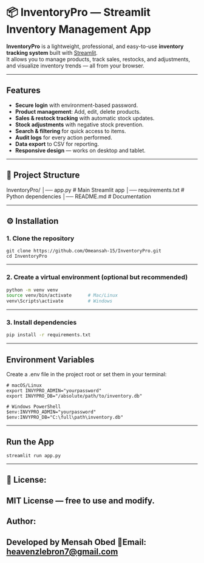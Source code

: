 # 📦 InventoryPro — Streamlit Inventory Management App

**InventoryPro** is a lightweight, professional, and easy-to-use **inventory tracking system** built with [Streamlit](https://streamlit.io/).  
It allows you to manage products, track sales, restocks, and adjustments, and visualize inventory trends — all from your browser.

---

## Features
- **Secure login** with environment-based password.
- **Product management**: Add, edit, delete products.
- **Sales & restock tracking** with automatic stock updates.
- **Stock adjustments** with negative stock prevention.
- **Search & filtering** for quick access to items.
- **Audit logs** for every action performed.
- **Data export** to CSV for reporting.
- **Responsive design** — works on desktop and tablet.

---

## 📂 Project Structure
InventoryPro/
│── app.py # Main Streamlit app
│── requirements.txt # Python dependencies
│── README.md # Documentation


---

## ⚙️ Installation

### 1. Clone the repository
```
git clone https://github.com/Omeansah-15/InventoryPro.git
cd InventoryPro
```
---
### 2. Create a virtual environment (optional but recommended)
```bash
python -m venv venv
source venv/bin/activate      # Mac/Linux
venv\Scripts\activate         # Windows
```
---
### 3. Install dependencies
```bash
pip install -r requirements.txt
```
---
## Environment Variables
Create a .env file in the project root or set them in your terminal:
```
# macOS/Linux
export INVYPRO_ADMIN="yourpassword"
export INVYPRO_DB="/absolute/path/to/inventory.db"

# Windows PowerShell
$env:INVYPRO_ADMIN="yourpassword"
$env:INVYPRO_DB="C:\full\path\inventory.db"
```
---
## Run the App
```
streamlit run app.py
```
---
## 📜 License:
**MIT License** — free to use and modify.
---
## Author: 
Developed by Mensah Obed
📧Email: heavenzlebron7@gmail.com
---
